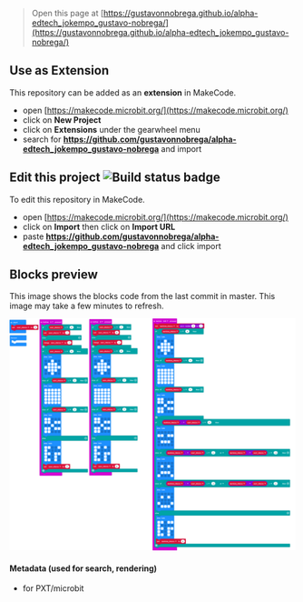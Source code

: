 
> Open this page at [https://gustavonnobrega.github.io/alpha-edtech_jokempo_gustavo-nobrega/](https://gustavonnobrega.github.io/alpha-edtech_jokempo_gustavo-nobrega/)

## Use as Extension

This repository can be added as an **extension** in MakeCode.

* open [https://makecode.microbit.org/](https://makecode.microbit.org/)
* click on **New Project**
* click on **Extensions** under the gearwheel menu
* search for **https://github.com/gustavonnobrega/alpha-edtech_jokempo_gustavo-nobrega** and import

## Edit this project ![Build status badge](https://github.com/gustavonnobrega/alpha-edtech_jokempo_gustavo-nobrega/workflows/MakeCode/badge.svg)

To edit this repository in MakeCode.

* open [https://makecode.microbit.org/](https://makecode.microbit.org/)
* click on **Import** then click on **Import URL**
* paste **https://github.com/gustavonnobrega/alpha-edtech_jokempo_gustavo-nobrega** and click import

## Blocks preview

This image shows the blocks code from the last commit in master.
This image may take a few minutes to refresh.

![A rendered view of the blocks](https://github.com/gustavonnobrega/alpha-edtech_jokempo_gustavo-nobrega/raw/master/.github/makecode/blocks.png)

#### Metadata (used for search, rendering)

* for PXT/microbit
<script src="https://makecode.com/gh-pages-embed.js"></script><script>makeCodeRender("{{ site.makecode.home_url }}", "{{ site.github.owner_name }}/{{ site.github.repository_name }}");</script>
